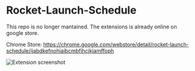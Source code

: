 # Rocket-Launch-Schedule

This repo is no longer mantained. The extensions is already online on google store.

Chrome Store: https://chrome.google.com/webstore/detail/rocket-launch-schedule/ijabdkefnohiaibcmbfihcjkjamffoph

![Extension screenshot](https://i.imgur.com/1O9ZL4L.png)
